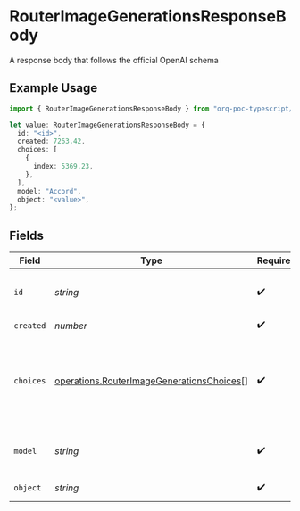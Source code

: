 # RouterImageGenerationsResponseBody

A response body that follows the official OpenAI schema

## Example Usage

```typescript
import { RouterImageGenerationsResponseBody } from "orq-poc-typescript/models/operations";

let value: RouterImageGenerationsResponseBody = {
  id: "<id>",
  created: 7263.42,
  choices: [
    {
      index: 5369.23,
    },
  ],
  model: "Accord",
  object: "<value>",
};
```

## Fields

| Field                                                                                                  | Type                                                                                                   | Required                                                                                               | Description                                                                                            |
| ------------------------------------------------------------------------------------------------------ | ------------------------------------------------------------------------------------------------------ | ------------------------------------------------------------------------------------------------------ | ------------------------------------------------------------------------------------------------------ |
| `id`                                                                                                   | *string*                                                                                               | :heavy_check_mark:                                                                                     | The unique identifier of the created image                                                             |
| `created`                                                                                              | *number*                                                                                               | :heavy_check_mark:                                                                                     | N/A                                                                                                    |
| `choices`                                                                                              | [operations.RouterImageGenerationsChoices](../../models/operations/routerimagegenerationschoices.md)[] | :heavy_check_mark:                                                                                     | The list of create image choices the model generated for the prompt.                                   |
| `model`                                                                                                | *string*                                                                                               | :heavy_check_mark:                                                                                     | The model used for the image creation.                                                                 |
| `object`                                                                                               | *string*                                                                                               | :heavy_check_mark:                                                                                     | The object type                                                                                        |